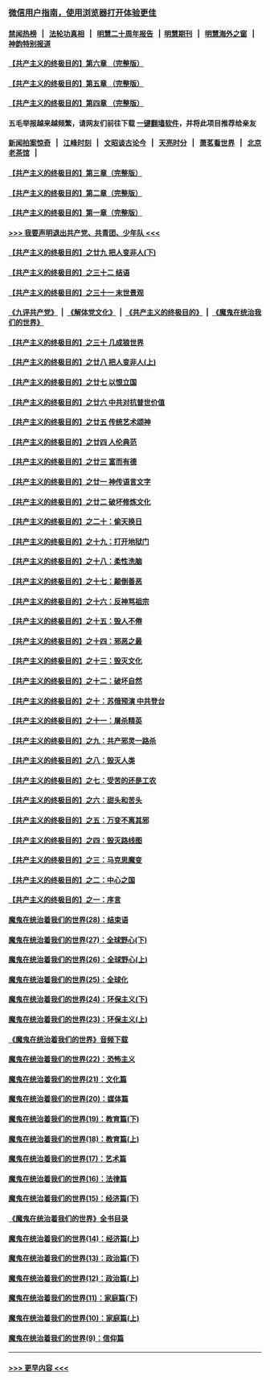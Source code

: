 ### [微信用户指南，使用浏览器打开体验更佳](https://github.com/gfw-breaker/banned-news1/blob/master/indexes/wechat-guide.md?t=0)
#### [禁闻热榜](热点新闻.md?t=0)  &nbsp;&nbsp;|&nbsp;&nbsp; [法轮功真相](https://github.com/gfw-breaker/truth/blob/master/README.md?t=0) &nbsp;&nbsp;|&nbsp;&nbsp; [明慧二十周年报告](https://github.com/gfw-breaker/mh-reports/blob/master/README.md?t=0) &nbsp;&nbsp;|&nbsp;&nbsp;[明慧期刊](https://github.com/gfw-breaker/mh-qikan) &nbsp;&nbsp;|&nbsp;&nbsp; [明慧海外之窗](https://github.com/gfw-breaker/mh-news/blob/master/README.md?t=0) &nbsp;&nbsp;|&nbsp;&nbsp; [神韵特别报道](https://github.com/gfw-breaker/mh-news/blob/master/shenyun.md?t=0)
#### [【共产主义的终极目的】第六章 （完整版）](../pages/nsc422/n11428913.md?t=02061322) 
#### [【共产主义的终极目的】第五章 （完整版）](../pages/nsc422/n11428912.md?t=02061322) 
#### [【共产主义的终极目的】第四章 （完整版）](../pages/nsc422/n11428907.md?t=02061322) 
#### 五毛举报越来越频繁，请网友们前往下载 [一键翻墙软件](https://github.com/gfw-breaker/ssr-accounts)，并将此项目推荐给亲友
#### [新闻拍案惊奇](https://github.com/gfw-breaker/banned-news1/blob/master/pages/link4.md) &nbsp;&nbsp;|&nbsp;&nbsp; [江峰时刻](https://github.com/gfw-breaker/banned-news1/blob/master/pages/link4.md) &nbsp;&nbsp;|&nbsp;&nbsp; [文昭谈古论今](https://github.com/gfw-breaker/banned-news1/blob/master/pages/link4.md) &nbsp;&nbsp;|&nbsp;&nbsp; [天亮时分](https://github.com/gfw-breaker/banned-news1/blob/master/pages/link4.md) &nbsp;&nbsp;|&nbsp;&nbsp; [萧茗看世界](https://github.com/gfw-breaker/banned-news1/blob/master/pages/link4.md) &nbsp;&nbsp;|&nbsp;&nbsp; [北京老茶馆](https://github.com/gfw-breaker/banned-news1/blob/master/pages/link4.md) &nbsp;&nbsp;|&nbsp;&nbsp; 
#### [【共产主义的终极目的】第三章（完整版）](../pages/nsc422/n11428848.md?t=02061322) 
#### [【共产主义的终极目的】第二章（完整版）](../pages/nsc422/n11428831.md?t=02061322) 
#### [【共产主义的终极目的】第一章（完整版）](../pages/nsc422/n11417651.md?t=02061322) 
#### [>>> 我要声明退出共产党、共青团、少年队 <<<](https://github.com/begood0513/goodnews/blob/master/quit/letter.md) 
#### [【共产主义的终极目的】之廿九 把人变非人(下)](../pages/nsc422/n11344140.md?t=02061322) 
#### [【共产主义的终极目的】之三十二 结语](../pages/nsc422/n11360535.md?t=02061322) 
#### [【共产主义的终极目的】之三十一 末世景观](../pages/nsc422/n11351129.md?t=02061322) 
#### [《九评共产党》](https://github.com/begood0513/9ping.md/blob/master/README.md) &nbsp;|&nbsp; [《解体党文化》](../../../../jtdwh.md/blob/master/README.md)  &nbsp;|&nbsp; [《共产主义的终极目的》](../../../../gczydzjmd.md/blob/master/README.md) &nbsp;|&nbsp; [《魔鬼在统治我们的世界》](../../../../mgztzwmdsj.md/blob/master/README.md) 
#### [【共产主义的终极目的】之三十 几成狼世界](../pages/nsc422/n11348280.md?t=02061322) 
#### [【共产主义的终极目的】之廿八 把人变非人(上)](../pages/nsc422/n11340492.md?t=02061322) 
#### [【共产主义的终极目的】之廿七 以恨立国](../pages/nsc422/n11336944.md?t=02061322) 
#### [【共产主义的终极目的】之廿六 中共对抗普世价值](../pages/nsc422/n11324785.md?t=02061322) 
#### [【共产主义的终极目的】之廿五 传统艺术颂神](../pages/nsc422/n11296396.md?t=02061322) 
#### [【共产主义的终极目的】之廿四 人伦典范](../pages/nsc422/n11296397.md?t=02061322) 
#### [【共产主义的终极目的】之廿三 富而有德](../pages/nsc422/n11283598.md?t=02061322) 
#### [【共产主义的终极目的】之廿一 神传语言文字](../pages/nsc422/n11263265.md?t=02061322) 
#### [【共产主义的终极目的】之廿二 破坏修炼文化](../pages/nsc422/n11245728.md?t=02061322) 
#### [【共产主义的终极目的】之二十：偷天换日](../pages/nsc422/n11238846.md?t=02061322) 
#### [【共产主义的终极目的】之十九：打开地狱门](../pages/nsc422/n11206376.md?t=02061322) 
#### [【共产主义的终极目的】之十八：柔性洗脑](../pages/nsc422/n11199994.md?t=02061322) 
#### [【共产主义的终极目的】之十七：颠倒善恶](../pages/nsc422/n11179782.md?t=02061322) 
#### [【共产主义的终极目的】之十六：反神骂祖宗](../pages/nsc422/n11166798.md?t=02061322) 
#### [【共产主义的终极目的】之十五：毁人不倦](../pages/nsc422/n11166792.md?t=02061322) 
#### [【共产主义的终极目的】之十四：邪恶之最](../pages/nsc422/n11150249.md?t=02061322) 
#### [【共产主义的终极目的】之十三：毁灭文化](../pages/nsc422/n11135227.md?t=02061322) 
#### [【共产主义的终极目的】之十二：破坏自然](../pages/nsc422/n11135214.md?t=02061322) 
#### [【共产主义的终极目的】之十：苏俄预演 中共登台](../pages/nsc422/n11118424.md?t=02061322) 
#### [【共产主义的终极目的】之十一：屠杀精英](../pages/nsc422/n11118442.md?t=02061322) 
#### [【共产主义的终极目的】之九：共产邪灵一路杀](../pages/nsc422/n11114139.md?t=02061322) 
#### [【共产主义的终极目的】之八：毁灭人类](../pages/nsc422/n11108503.md?t=02061322) 
#### [【共产主义的终极目的】之七：受苦的还是工农](../pages/nsc422/n11101809.md?t=02061322) 
#### [【共产主义的终极目的】之六：甜头和苦头](../pages/nsc422/n11096971.md?t=02061322) 
#### [【共产主义的终极目的】之五：万变不离其邪](../pages/nsc422/n11091285.md?t=02061322) 
#### [【共产主义的终极目的】之四：毁灭路线图](../pages/nsc422/n11086284.md?t=02061322) 
#### [【共产主义的终极目的】之三：马克思魔变](../pages/nsc422/n11061941.md?t=02061322) 
#### [【共产主义的终极目的】之二：中心之国](../pages/nsc422/n11047728.md?t=02061322) 
#### [【共产主义的终极目的】之一：序言](../pages/nsc422/n11086077.md?t=02061322) 
#### [魔鬼在统治着我们的世界(28)：结束语](../pages/nsc422/n10936246.md?t=02061322) 
#### [魔鬼在统治着我们的世界(27)：全球野心(下)](../pages/nsc422/n10928319.md?t=02061322) 
#### [魔鬼在统治着我们的世界(26)：全球野心(上)](../pages/nsc422/n10900318.md?t=02061322) 
#### [魔鬼在统治着我们的世界(25)：全球化](../pages/nsc422/n10788205.md?t=02061322) 
#### [魔鬼在统治着我们的世界(24)：环保主义(下)](../pages/nsc422/n10695307.md?t=02061322) 
#### [魔鬼在统治着我们的世界(23)：环保主义(上)](../pages/nsc422/n10688613.md?t=02061322) 
#### [《魔鬼在统治着我们的世界》音频下载](../pages/nsc422/n10635553.md?t=02061322) 
#### [魔鬼在统治着我们的世界(22)：恐怖主义](../pages/nsc422/n10614727.md?t=02061322) 
#### [魔鬼在统治着我们的世界(21)：文化篇](../pages/nsc422/n10597706.md?t=02061322) 
#### [魔鬼在统治着我们的世界(20)：媒体篇](../pages/nsc422/n10586579.md?t=02061322) 
#### [魔鬼在统治着我们的世界(19)：教育篇(下)](../pages/nsc422/n10564808.md?t=02061322) 
#### [魔鬼在统治着我们的世界(18)：教育篇(上)](../pages/nsc422/n10526970.md?t=02061322) 
#### [魔鬼在统治着我们的世界(17)：艺术篇](../pages/nsc422/n10499093.md?t=02061322) 
#### [魔鬼在统治着我们的世界(16)：法律篇](../pages/nsc422/n10485969.md?t=02061322) 
#### [魔鬼在统治着我们的世界(15)：经济篇(下)](../pages/nsc422/n10469975.md?t=02061322) 
#### [《魔鬼在统治着我们的世界》全书目录](../pages/nsc422/n10464261.md?t=02061322) 
#### [魔鬼在统治着我们的世界(14)：经济篇(上)](../pages/nsc422/n10457370.md?t=02061322) 
#### [魔鬼在统治着我们的世界(13)：政治篇(下)](../pages/nsc422/n10448270.md?t=02061322) 
#### [魔鬼在统治着我们的世界(12)：政治篇(上)](../pages/nsc422/n10444576.md?t=02061322) 
#### [魔鬼在统治着我们的世界(11)：家庭篇(下)](../pages/nsc422/n10440961.md?t=02061322) 
#### [魔鬼在统治着我们的世界(10)：家庭篇(上)](../pages/nsc422/n10435448.md?t=02061322) 
#### [魔鬼在统治着我们的世界(9)：信仰篇](../pages/nsc422/n10432159.md?t=02061322) 

----
#### [ >>> 更早内容 <<< ](../indexes/nsc422-earlier.md)

